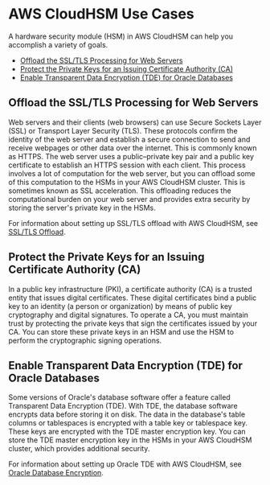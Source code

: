 # AWS CloudHSM Use Cases<a name="use-cases"></a>

A hardware security module \(HSM\) in AWS CloudHSM can help you accomplish a variety of goals\.


+ [Offload the SSL/TLS Processing for Web Servers](#crypto-offload)
+ [Protect the Private Keys for an Issuing Certificate Authority \(CA\)](#certificate-authority)
+ [Enable Transparent Data Encryption \(TDE\) for Oracle Databases](#transparent-data-encryption)

## Offload the SSL/TLS Processing for Web Servers<a name="crypto-offload"></a>

Web servers and their clients \(web browsers\) can use Secure Sockets Layer \(SSL\) or Transport Layer Security \(TLS\)\. These protocols confirm the identity of the web server and establish a secure connection to send and receive webpages or other data over the internet\. This is commonly known as HTTPS\. The web server uses a public–private key pair and a public key certificate to establish an HTTPS session with each client\. This process involves a lot of computation for the web server, but you can offload some of this computation to the HSMs in your AWS CloudHSM cluster\. This is sometimes known as SSL acceleration\. This offloading reduces the computational burden on your web server and provides extra security by storing the server's private key in the HSMs\.

For information about setting up SSL/TLS offload with AWS CloudHSM, see [SSL/TLS Offload](ssl-offload.md)\.

## Protect the Private Keys for an Issuing Certificate Authority \(CA\)<a name="certificate-authority"></a>

In a public key infrastructure \(PKI\), a certificate authority \(CA\) is a trusted entity that issues digital certificates\. These digital certificates bind a public key to an identity \(a person or organization\) by means of public key cryptography and digital signatures\. To operate a CA, you must maintain trust by protecting the private keys that sign the certificates issued by your CA\. You can store these private keys in an HSM and use the HSM to perform the cryptographic signing operations\.

## Enable Transparent Data Encryption \(TDE\) for Oracle Databases<a name="transparent-data-encryption"></a>

Some versions of Oracle's database software offer a feature called Transparent Data Encryption \(TDE\)\. With TDE, the database software encrypts data before storing it on disk\. The data in the database's table columns or tablespaces is encrypted with a table key or tablespace key\. These keys are encrypted with the TDE master encryption key\. You can store the TDE master encryption key in the HSMs in your AWS CloudHSM cluster, which provides additional security\.

For information about setting up Oracle TDE with AWS CloudHSM, see [Oracle Database Encryption](oracle-tde.md)\.